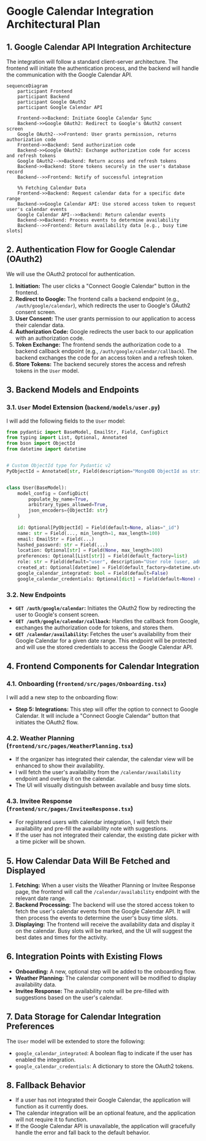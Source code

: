 # Google Calendar Integration Architectural Plan

## 1. Google Calendar API Integration Architecture

The integration will follow a standard client-server architecture. The frontend will initiate the authentication process, and the backend will handle the communication with the Google Calendar API.

```mermaid
sequenceDiagram
    participant Frontend
    participant Backend
    participant Google OAuth2
    participant Google Calendar API

    Frontend->>Backend: Initiate Google Calendar Sync
    Backend->>Google OAuth2: Redirect to Google's OAuth2 consent screen
    Google OAuth2-->>Frontend: User grants permission, returns authorization code
    Frontend->>Backend: Send authorization code
    Backend->>Google OAuth2: Exchange authorization code for access and refresh tokens
    Google OAuth2-->>Backend: Return access and refresh tokens
    Backend->>Backend: Store tokens securely in the user's database record
    Backend-->>Frontend: Notify of successful integration

    %% Fetching Calendar Data
    Frontend->>Backend: Request calendar data for a specific date range
    Backend->>Google Calendar API: Use stored access token to request user's calendar events
    Google Calendar API-->>Backend: Return calendar events
    Backend->>Backend: Process events to determine availability
    Backend-->>Frontend: Return availability data [e.g., busy time slots]
```

## 2. Authentication Flow for Google Calendar (OAuth2)

We will use the OAuth2 protocol for authentication.

1.  **Initiation:** The user clicks a "Connect Google Calendar" button in the frontend.
2.  **Redirect to Google:** The frontend calls a backend endpoint (e.g., `/auth/google/calendar`), which redirects the user to Google's OAuth2 consent screen.
3.  **User Consent:** The user grants permission to our application to access their calendar data.
4.  **Authorization Code:** Google redirects the user back to our application with an authorization code.
5.  **Token Exchange:** The frontend sends the authorization code to a backend callback endpoint (e.g., `/auth/google/calendar/callback`). The backend exchanges the code for an access token and a refresh token.
6.  **Store Tokens:** The backend securely stores the access and refresh tokens in the `User` model.

## 3. Backend Models and Endpoints

### 3.1. `User` Model Extension (`backend/models/user.py`)

I will add the following fields to the `User` model:

```python
from pydantic import BaseModel, EmailStr, Field, ConfigDict
from typing import List, Optional, Annotated
from bson import ObjectId
from datetime import datetime


# Custom ObjectId type for Pydantic v2
PyObjectId = Annotated[str, Field(description="MongoDB ObjectId as string")]


class User(BaseModel):
    model_config = ConfigDict(
        populate_by_name=True,
        arbitrary_types_allowed=True,
        json_encoders={ObjectId: str}
    )
    
    id: Optional[PyObjectId] = Field(default=None, alias="_id")
    name: str = Field(..., min_length=1, max_length=100)
    email: EmailStr = Field(...)
    hashed_password: str = Field(...)
    location: Optional[str] = Field(None, max_length=100)
    preferences: Optional[List[str]] = Field(default_factory=list)
    role: str = Field(default="user", description="User role (user, admin, etc.)")
    created_at: Optional[datetime] = Field(default_factory=datetime.utcnow)
    google_calendar_integrated: bool = Field(default=False)
    google_calendar_credentials: Optional[dict] = Field(default=None) # To store access_token, refresh_token, etc.
```

### 3.2. New Endpoints

*   **`GET /auth/google/calendar`:** Initiates the OAuth2 flow by redirecting the user to Google's consent screen.
*   **`GET /auth/google/calendar/callback`:** Handles the callback from Google, exchanges the authorization code for tokens, and stores them.
*   **`GET /calendar/availability`:** Fetches the user's availability from their Google Calendar for a given date range. This endpoint will be protected and will use the stored credentials to access the Google Calendar API.

## 4. Frontend Components for Calendar Integration

### 4.1. Onboarding (`frontend/src/pages/Onboarding.tsx`)

I will add a new step to the onboarding flow:

*   **Step 5: Integrations:** This step will offer the option to connect to Google Calendar. It will include a "Connect Google Calendar" button that initiates the OAuth2 flow.

### 4.2. Weather Planning (`frontend/src/pages/WeatherPlanning.tsx`)

*   If the organizer has integrated their calendar, the calendar view will be enhanced to show their availability.
*   I will fetch the user's availability from the `/calendar/availability` endpoint and overlay it on the calendar.
*   The UI will visually distinguish between available and busy time slots.

### 4.3. Invitee Response (`frontend/src/pages/InviteeResponse.tsx`)

*   For registered users with calendar integration, I will fetch their availability and pre-fill the availability note with suggestions.
*   If the user has not integrated their calendar, the existing date picker with a time picker will be shown.

## 5. How Calendar Data Will Be Fetched and Displayed

1.  **Fetching:** When a user visits the Weather Planning or Invitee Response page, the frontend will call the `/calendar/availability` endpoint with the relevant date range.
2.  **Backend Processing:** The backend will use the stored access token to fetch the user's calendar events from the Google Calendar API. It will then process the events to determine the user's busy time slots.
3.  **Displaying:** The frontend will receive the availability data and display it on the calendar. Busy slots will be marked, and the UI will suggest the best dates and times for the activity.

## 6. Integration Points with Existing Flows

*   **Onboarding:** A new, optional step will be added to the onboarding flow.
*   **Weather Planning:** The calendar component will be modified to display availability data.
*   **Invitee Response:** The availability note will be pre-filled with suggestions based on the user's calendar.

## 7. Data Storage for Calendar Integration Preferences

The `User` model will be extended to store the following:

*   `google_calendar_integrated`: A boolean flag to indicate if the user has enabled the integration.
*   `google_calendar_credentials`: A dictionary to store the OAuth2 tokens.

## 8. Fallback Behavior

*   If a user has not integrated their Google Calendar, the application will function as it currently does.
*   The calendar integration will be an optional feature, and the application will not require it to function.
*   If the Google Calendar API is unavailable, the application will gracefully handle the error and fall back to the default behavior.